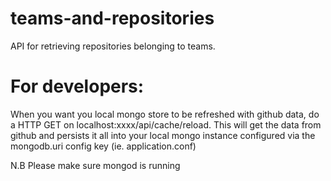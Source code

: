 # teams-and-repositories
API for retrieving repositories belonging to teams.

For developers:
===============
 
 When you want you local mongo store to be refreshed with github data, do a HTTP GET on localhost:xxxx/api/cache/reload.
  This will get the data from github and persists it all into your local mongo instance configured via the mongodb.uri config key (ie. application.conf) 

 N.B Please make sure mongod is running 

